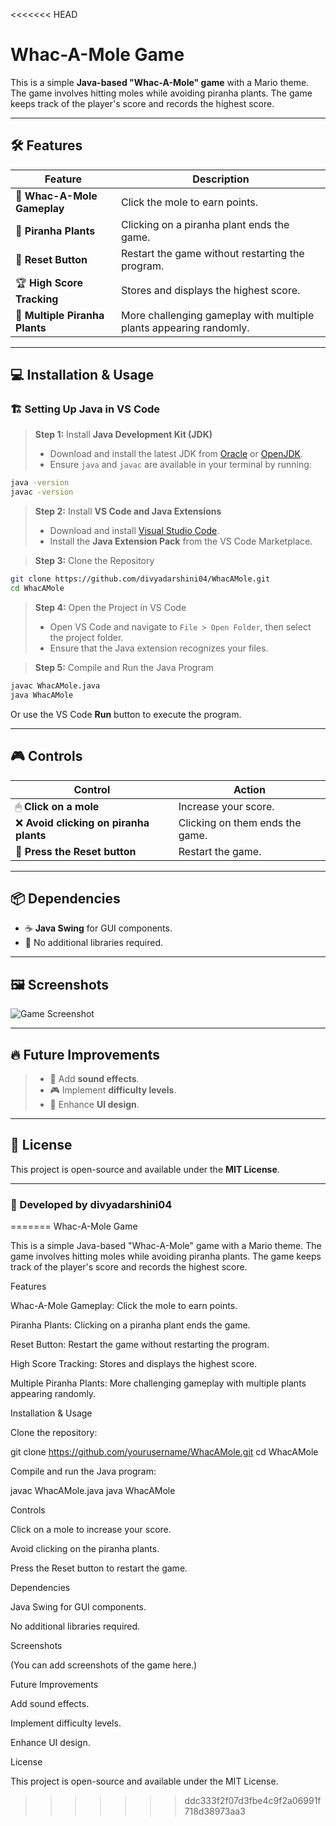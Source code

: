 <<<<<<< HEAD
# **Whac-A-Mole Game**

This is a simple **Java-based "Whac-A-Mole" game** with a Mario theme. The game involves hitting moles while avoiding piranha plants. The game keeps track of the player's score and records the highest score.

---

## 🛠 **Features**

| **Feature**                    | **Description**                                                    |
| ------------------------------ | ------------------------------------------------------------------ |
| 🎯 **Whac-A-Mole  Gameplay**   | Click the mole to earn points.                                     |
| 🌱 **Piranha Plants**          | Clicking on a piranha plant ends the game.                         |
| 🔄 **Reset Button**            | Restart the game without restarting the program.                   |
| 🏆 **High Score Tracking**     | Stores and displays the highest score.                             |
| 🌿 **Multiple Piranha Plants** | More challenging gameplay with multiple plants appearing randomly. |

---

## 💻 **Installation & Usage**

### 🏗 **Setting Up Java in VS Code**

> **Step 1:** Install **Java Development Kit (JDK)**
>
> - Download and install the latest JDK from [Oracle](https://www.oracle.com/java/technologies/javase-jdk11-downloads.html) or [OpenJDK](https://openjdk.java.net/).
> - Ensure `java` and `javac` are available in your terminal by running:

```sh
java -version
javac -version
```

> **Step 2:** Install **VS Code and Java Extensions**
>
> - Download and install [Visual Studio Code](https://code.visualstudio.com/).
> - Install the **Java Extension Pack** from the VS Code Marketplace.

> **Step 3:** Clone the Repository

```sh
git clone https://github.com/divyadarshini04/WhacAMole.git
cd WhacAMole
```

> **Step 4:** Open the Project in VS Code
>
> - Open VS Code and navigate to `File > Open Folder`, then select the project folder.
> - Ensure that the Java extension recognizes your files.

> **Step 5:** Compile and Run the Java Program

```sh
javac WhacAMole.java
java WhacAMole
```

Or use the VS Code **Run** button to execute the program.

---

## 🎮 **Controls**

| **Control**                            | **Action**                      |
| -------------------------------------- | ------------------------------- |
| 🖱 **Click on a mole**                 | Increase your score.            |
| ❌ **Avoid clicking on piranha plants** | Clicking on them ends the game. |
| 🔄 **Press the Reset button**          | Restart the game.               |

---

## 📦 **Dependencies**

- ☕ **Java Swing** for GUI components.
- 🚫 No additional libraries required.

---

## 🖼 **Screenshots**

![Game Screenshot](Screenshot%20(267).png)

---

## 🔥 **Future Improvements**

> - 🎵 Add **sound effects**.
> - 🎮 Implement **difficulty levels**.
> - 🎨 Enhance **UI design**.

---

## 📜 **License**

This project is open-source and available under the **MIT License**.

---

### 🚀 Developed by **divyadarshini04**
=======
Whac-A-Mole Game

This is a simple Java-based "Whac-A-Mole" game with a Mario theme. The game involves hitting moles while avoiding piranha plants. The game keeps track of the player's score and records the highest score.

Features

Whac-A-Mole Gameplay: Click the mole to earn points.

Piranha Plants: Clicking on a piranha plant ends the game.

Reset Button: Restart the game without restarting the program.

High Score Tracking: Stores and displays the highest score.

Multiple Piranha Plants: More challenging gameplay with multiple plants appearing randomly.

Installation & Usage

Clone the repository:

git clone https://github.com/yourusername/WhacAMole.git
cd WhacAMole

Compile and run the Java program:

javac WhacAMole.java
java WhacAMole

Controls

Click on a mole to increase your score.

Avoid clicking on the piranha plants.

Press the Reset button to restart the game.

Dependencies

Java Swing for GUI components.

No additional libraries required.

Screenshots

(You can add screenshots of the game here.)

Future Improvements

Add sound effects.

Implement difficulty levels.

Enhance UI design.

License

This project is open-source and available under the MIT License.

>>>>>>> ddc333f2f07d3fbe4c9f2a06991f718d38973aa3
